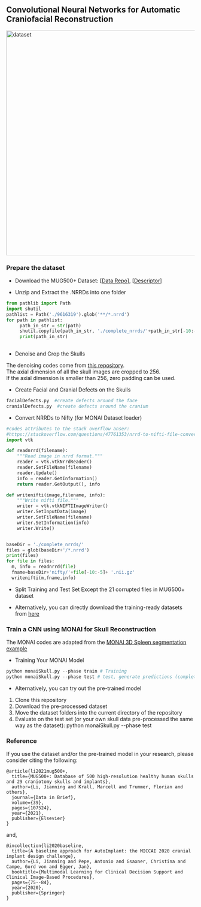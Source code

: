 ## Convolutional Neural Networks for Automatic Craniofacial Reconstruction

<img src="https://github.com/Jianningli/research-contributions/blob/master/SkullRec/figs/dataset.png" alt="dataset" width="600"/>


### Prepare the dataset

	
* Download the MUG500+ Dataset: [[Data Repo](https://figshare.com/articles/dataset/MUG500_Repository/9616319)], [[Descriptor](https://www.sciencedirect.com/science/article/pii/S2352340921008003)]


* Unzip and Extract the .NRRDs into one folder

``` Python
from pathlib import Path
import shutil
pathlist = Path('./9616319').glob('**/*.nrrd')
for path in pathlist:
     path_in_str = str(path)
     shutil.copyfile(path_in_str, './complete_nrrds/'+path_in_str[-10:-5]+'.nrrd')
     print(path_in_str)
     
```

* Denoise and Crop the Skulls

The denoising codes come from [this repository](https://github.com/Jianningli/autoimplant/blob/master/src/pre_post_processing.py). <br>
The axial dimension of all the skull images are cropped to 256. <br>
If the axial dimension is smaller than 256, zero padding can be used.


* Create Facial and Cranial Defects on the Skulls 
``` Python
facialDefects.py  #create defects around the face 
cranialDefects.py  #create defects around the cranium
```
* Convert NRRDs to Nifty (for MONAI Dataset loader)

``` Python
#codes attributes to the stack overflow anser: 
#https://stackoverflow.com/questions/47761353/nrrd-to-nifti-file-conversion
import vtk

def readnrrd(filename):
    """Read image in nrrd format."""
    reader = vtk.vtkNrrdReader()
    reader.SetFileName(filename)
    reader.Update()
    info = reader.GetInformation()
    return reader.GetOutput(), info

def writenifti(image,filename, info):
    """Write nifti file."""
    writer = vtk.vtkNIFTIImageWriter()
    writer.SetInputData(image)
    writer.SetFileName(filename)
    writer.SetInformation(info)
    writer.Write()


baseDir = './complete_nrrds/'
files = glob(baseDir+'/*.nrrd')
print(files)
for file in files:
  m, info = readnrrd(file)
  fname=baseDir+'nifty/'+file[-10:-5]+ '.nii.gz'
  writenifti(m,fname,info)
```

 * Split Training and Test Set
 Except the 21 corrupted files in MUG500+ dataset

* Alternatively, you can directly download the training-ready datasets from [here]()



### Train a CNN using MONAI for Skull Reconstruction

The MONAI codes are adapted from the [MONAI 3D Spleen segmentation example](https://github.com/Project-MONAI/tutorials/blob/master/3d_segmentation/spleen_segmentation_3d.ipynb)

* Training Your MONAI Model 
 
```Python
python monaiSkull.py --phase train # Training
python monaiSkull.py --phase test # test, generate predictions (complete skulls) for test data

```

* Alternatively, you can try out the pre-trained model 
1. Clone this repository
2. Download the pre-processed dataset
3. Move the dataset folders into the current directory of the repository
4. Evaluate on the test set (or your own skull data pre-processed the same way as the dataset): python monaiSkull.py --phase test


### Reference
If you use the dataset and/or the pre-trained model in your research, please consider citing the following:



```
@article{li2021mug500+,
  title={MUG500+: Database of 500 high-resolution healthy human skulls and 29 craniotomy skulls and implants},
  author={Li, Jianning and Krall, Marcell and Trummer, Florian and others},
  journal={Data in Brief},
  volume={39},
  pages={107524},
  year={2021},
  publisher={Elsevier}
}

```
and,

```
@incollection{li2020baseline,
  title={A baseline approach for AutoImplant: the MICCAI 2020 cranial implant design challenge},
  author={Li, Jianning and Pepe, Antonio and Gsaxner, Christina and Campe, Gord von and Egger, Jan},
  booktitle={Multimodal Learning for Clinical Decision Support and Clinical Image-Based Procedures},
  pages={75--84},
  year={2020},
  publisher={Springer}
}
```


